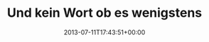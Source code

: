 ---
retweeted: false
source: <a href="http://twitter.com" rel="nofollow">Twitter Web Client</a>
entities:
  hashtags: []
  symbols: []
  user_mentions:
  - name: Adam Thomas
    screen_name: datatheism
    indices:
    - '80'
    - '91'
    id_str: '397870753'
    id: '397870753'
  urls:
  - url: http://t.co/daQ7Nytas9
    expanded_url: http://www.bz-berlin.de/bezirk/kreuzberg/u-bahnhof-hermannplatz-komplett-gesperrt-article1706850.html
    display_url: bz-berlin.de/bezirk/kreuzbe…
    indices:
    - '51'
    - '73'
display_text_range:
- '0'
- '92'
favorite_count: '1'
id_str: '355381938963484672'
truncated: false
retweet_count: '2'
id: '355381938963484672'
possibly_sensitive: false
created_at: Thu Jul 11 17:43:51 +0000 2013
favorited: false
full_text: 'Und kein Wort ob es wenigstens ein Siebträger war:   (via [@datatheism](https://twitter.com/datatheism))'
lang: de
quote_url: http://www.bz-berlin.de/bezirk/kreuzberg/u-bahnhof-hermannplatz-komplett-gesperrt-article1706850.html
tags:
- pesos:twitter
date: '2013-07-11T17:43:51+00:00'
src: https://twitter.com/bascht/status/355381938963484672
original_url: https://twitter.com/bascht/status/355381938963484672
type: twitter_tweet
text: 'Und kein Wort ob es wenigstens ein Siebträger war:   (via [@datatheism](https://twitter.com/datatheism))'
title: 'Und kein Wort ob es wenigstens '

---